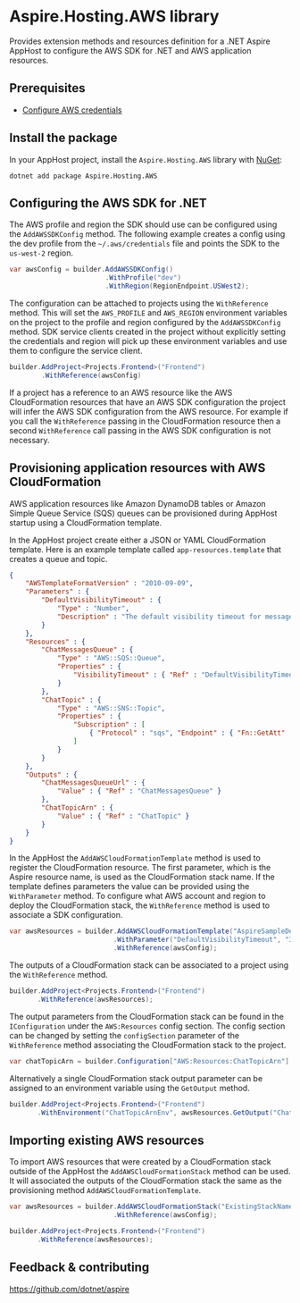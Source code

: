 # Aspire.Hosting.AWS library

Provides extension methods and resources definition for a .NET Aspire AppHost to configure the AWS SDK for .NET and AWS application resources.

## Prerequisites

- [Configure AWS credentials](https://docs.aws.amazon.com/cli/latest/userguide/cli-configure-files.html)

## Install the package

In your AppHost project, install the `Aspire.Hosting.AWS` library with [NuGet](https://www.nuget.org):

```dotnetcli
dotnet add package Aspire.Hosting.AWS
```

## Configuring the AWS SDK for .NET

The AWS profile and region the SDK should use can be configured using the `AddAWSSDKConfig` method.
The following example creates a config using the dev profile from the `~/.aws/credentials` file and points the SDK to the
`us-west-2` region.

```csharp
var awsConfig = builder.AddAWSSDKConfig()
                        .WithProfile("dev")
                        .WithRegion(RegionEndpoint.USWest2);
```

The configuration can be attached to projects using the `WithReference` method. This will set the `AWS_PROFILE` and `AWS_REGION`
environment variables on the project to the profile and region configured by the `AddAWSSDKConfig` method. SDK service clients created in the
project without explicitly setting the credentials and region will pick up these environment variables and use them
to configure the service client.

```csharp
builder.AddProject<Projects.Frontend>("Frontend")
        .WithReference(awsConfig)
```

If a project has a reference to an AWS resource like the AWS CloudFormation resources that have an AWS SDK configuration
the project will infer the AWS SDK configuration from the AWS resource. For example if you call the `WithReference` passing
in the CloudFormation resource then a second `WithReference` call passing in the AWS SDK configuration is not necessary.

## Provisioning application resources with AWS CloudFormation

AWS application resources like Amazon DynamoDB tables or Amazon Simple Queue Service (SQS) queues can be provisioned during AppHost
startup using a CloudFormation template.

In the AppHost project create either a JSON or YAML CloudFormation template. Here is an example template called `app-resources.template` that creates a queue and topic.
```json
{
    "AWSTemplateFormatVersion" : "2010-09-09",
    "Parameters" : {
        "DefaultVisibilityTimeout" : {
            "Type" : "Number",
            "Description" : "The default visibility timeout for messages in SQS queue."
        }
    },
    "Resources" : {
        "ChatMessagesQueue" : {
            "Type" : "AWS::SQS::Queue",
            "Properties" : {
                "VisibilityTimeout" : { "Ref" : "DefaultVisibilityTimeout" }
            }
        },
        "ChatTopic" : {
            "Type" : "AWS::SNS::Topic",
            "Properties" : {
                "Subscription" : [
                    { "Protocol" : "sqs", "Endpoint" : { "Fn::GetAtt" : [ "ChatMessagesQueue", "Arn" ] } }
                ]
            }
        }
    },
    "Outputs" : {
        "ChatMessagesQueueUrl" : {
            "Value" : { "Ref" : "ChatMessagesQueue" }
        },
        "ChatTopicArn" : {
            "Value" : { "Ref" : "ChatTopic" }
        }
    }
}
```

In the AppHost the `AddAWSCloudFormationTemplate` method is used to register the CloudFormation resource. The first parameter,
which is the Aspire resource name, is used as the CloudFormation stack name. If the template defines parameters the value can be provided using 
the `WithParameter` method. To configure what AWS account and region to deploy the CloudFormation stack,
the `WithReference` method is used to associate a SDK configuration.

```csharp
var awsResources = builder.AddAWSCloudFormationTemplate("AspireSampleDevResources", "app-resources.template")
                          .WithParameter("DefaultVisibilityTimeout", "30")
                          .WithReference(awsConfig);
```

The outputs of a CloudFormation stack can be associated to a project using the `WithReference` method.

```csharp
builder.AddProject<Projects.Frontend>("Frontend")
       .WithReference(awsResources);
```

The output parameters from the CloudFormation stack can be found in the `IConfiguration` under the `AWS:Resources` config section. The config section
can be changed by setting the `configSection` parameter of the `WithReference` method associating the CloudFormation stack to the project.

```csharp
var chatTopicArn = builder.Configuration["AWS:Resources:ChatTopicArn"];
```

Alternatively a single CloudFormation stack output parameter can be assigned to an environment variable using the `GetOutput` method.

```csharp
builder.AddProject<Projects.Frontend>("Frontend")
       .WithEnvironment("ChatTopicArnEnv", awsResources.GetOutput("ChatTopicArn"))
```

## Importing existing AWS resources

To import AWS resources that were created by a CloudFormation stack outside of the AppHost the `AddAWSCloudFormationStack` method can be used.
It will associated the outputs of the CloudFormation stack the same as the provisioning method `AddAWSCloudFormationTemplate`.

```csharp
var awsResources = builder.AddAWSCloudFormationStack("ExistingStackName")
                          .WithReference(awsConfig);

builder.AddProject<Projects.Frontend>("Frontend")
       .WithReference(awsResources);
```

## Feedback & contributing

https://github.com/dotnet/aspire
